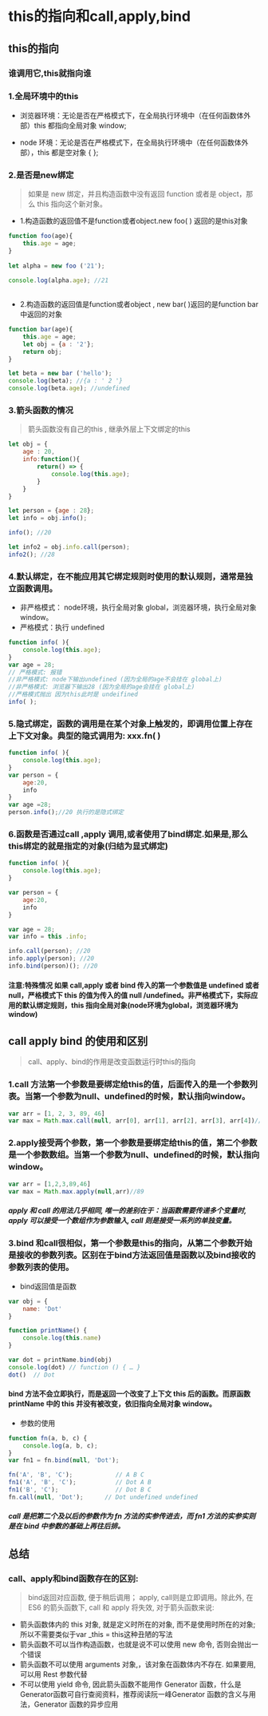 # this的指向和call,apply,bind

## this的指向 

### 谁调用它,this就指向谁

### 1.全局环境中的this
+ 浏览器环境：无论是否在严格模式下，在全局执行环境中（在任何函数体外部）this 都指向全局对象 window;

+ node 环境：无论是否在严格模式下，在全局执行环境中（在任何函数体外部），this 都是空对象 { };

### 2.是否是new绑定
> 如果是 new 绑定，并且构造函数中没有返回 function 或者是 object，那么 this 指向这个新对象。

+ 1.构造函数的返回值不是function或者object.new foo( ) 返回的是this对象

```js
function foo(age){
	this.age = age;
}
	
let alpha = new foo ('21');
	
console.log(alpha.age); //21
	
```

+ 2.构造函数的返回值是function或者object , new bar( )返回的是function bar中返回的对象
```js
function bar(age){
	this.age = age;
	let obj = {a : '2'};
	return obj;
}

let beta = new bar ('hello');
console.log(beta); //{a : ' 2 '}
console.log(beta.age); //undefined
```
### 3.箭头函数的情况
> 箭头函数没有自己的this , 继承外层上下文绑定的this
```javascript
let obj = {
	age : 20,
	info:function(){
		return() => {
			console.log(this.age);
		}
	}
}

let person = {age : 28};
let info = obj.info();

info(); //20

let info2 = obj.info.call(person);
info2(); //28
```

### 4.默认绑定，在不能应用其它绑定规则时使用的默认规则，通常是独立函数调用。
+ 非严格模式： node环境，执行全局对象 global，浏览器环境，执行全局对象 window。
+ 严格模式：执行 undefined
```js
function info( ){
	console.log(this.age);
}
var age = 28;
// 严格模式: 报错
//非严格模式: node下输出undefined (因为全局的age不会挂在 global上)
//非严格模式: 浏览器下输出28 (因为全局的age会挂在 global上)
//严格模式抛出 因为this此时是 undeifined
info( );
```

### 5.隐式绑定，函数的调用是在某个对象上触发的，即调用位置上存在上下文对象。典型的隐式调用为: xxx.fn( )
```js
function info( ){
	console.log(this.age);
}
var person = {
	age:20,
	info
}
var age =28;
person.info();//20 执行的是隐式绑定
```


### 6.函数是否通过call ,apply 调用,或者使用了bind绑定.如果是,那么this绑定的就是指定的对象(归结为显式绑定)
```js
function info( ){
	console.log(this.age);
}

var person = {
	age:20,
	info
}

var age = 28;
var info = this .info;

info.call(person); //20
info.apply(person); //20
info.bind(person)(); //20
```


#### 注意:特殊情况 如果 call,apply 或者 bind 传入的第一个参数值是 undefined 或者 null，严格模式下 this 的值为传入的值 null /undefined。非严格模式下，实际应用的默认绑定规则，this 指向全局对象(node环境为global，浏览器环境为window)


## call apply bind 的使用和区别 
>call、apply、bind的作用是改变函数运行时this的指向

### 1.call 方法第一个参数是要绑定给this的值，后面传入的是一个参数列表。当第一个参数为null、undefined的时候，默认指向window。 

```js
var arr = [1, 2, 3, 89, 46]
var max = Math.max.call(null, arr[0], arr[1], arr[2], arr[3], arr[4])//89
```

### 2.apply接受两个参数，第一个参数是要绑定给this的值，第二个参数是一个参数数组。当第一个参数为null、undefined的时候，默认指向window。

```js
var arr = [1,2,3,89,46]
var max = Math.max.apply(null,arr)//89
```
##### apply 和 call 的用法几乎相同, 唯一的差别在于：当函数需要传递多个变量时, apply 可以接受一个数组作为参数输入, call 则是接受一系列的单独变量。

### 3.bind 和call很相似，第一个参数是this的指向，从第二个参数开始是接收的参数列表。区别在于bind方法返回值是函数以及bind接收的参数列表的使用。

+ bind返回值是函数
```js
var obj = {
    name: 'Dot'
}

function printName() {
    console.log(this.name)
}

var dot = printName.bind(obj)
console.log(dot) // function () { … }
dot()  // Dot

```
#### bind 方法不会立即执行，而是返回一个改变了上下文 this 后的函数。而原函数 printName 中的 this 并没有被改变，依旧指向全局对象 window。

+ 参数的使用
```js
function fn(a, b, c) {
    console.log(a, b, c);
}
var fn1 = fn.bind(null, 'Dot');

fn('A', 'B', 'C');            // A B C
fn1('A', 'B', 'C');           // Dot A B
fn1('B', 'C');                // Dot B C
fn.call(null, 'Dot');      // Dot undefined undefined
```
##### call 是把第二个及以后的参数作为 fn 方法的实参传进去，而 fn1 方法的实参实则是在 bind 中参数的基础上再往后排。


## 总结
### call、apply和bind函数存在的区别:
> bind返回对应函数, 便于稍后调用； apply, call则是立即调用。除此外, 在 ES6 的箭头函数下, call 和 apply 将失效, 对于箭头函数来说:

+ 箭头函数体内的 this 对象, 就是定义时所在的对象, 而不是使用时所在的对象;所以不需要类似于var _this = this这种丑陋的写法
+ 箭头函数不可以当作构造函数，也就是说不可以使用 new 命令, 否则会抛出一个错误
+ 箭头函数不可以使用 arguments 对象,，该对象在函数体内不存在. 如果要用, 可以用 Rest 参数代替
+ 不可以使用 yield 命令, 因此箭头函数不能用作 Generator 函数，什么是Generator函数可自行查阅资料，推荐阅读阮一峰Generator 函数的含义与用法，Generator 函数的异步应用

